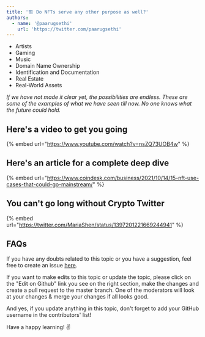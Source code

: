```yaml
---
title: '🏗 Do NFTs serve any other purpose as well?'
authors:
  - name: '@paarugsethi'
    url: 'https://twitter.com/paarugsethi'
---
```


- Artists
- Gaming
- Music
- Domain Name Ownership
- Identification and Documentation
- Real Estate
- Real-World Assets

*If we have not made it clear yet, the possibilities are endless. These are some of the examples of what we have seen till now. No one knows what the future could hold.*

## Here's a video to get you going

{% embed url="https://www.youtube.com/watch?v=nsZQ73UOB4w" %}

## Here's an article for a complete deep dive

{% embed url="https://www.coindesk.com/business/2021/10/14/15-nft-use-cases-that-could-go-mainstream/" %}

## You can't go long without Crypto Twitter

{% embed url="https://twitter.com/MariaShen/status/1397201221669244941" %}

## FAQs

If you have any doubts related to this topic or you have a suggestion, feel free to create an issue [here](https://github.com/SuperteamDAO/ground-zero/issues).

If you want to make edits to this topic or update the topic, please click on the "Edit on Github" link you see on the right section, make the changes and create a pull request to the master branch. One of the moderators will look at your changes & merge your changes if all looks good.

And yes, if you update anything in this topic, don't forget to add your GitHub username in the contributors' list!

Have a happy learning! ✌️
